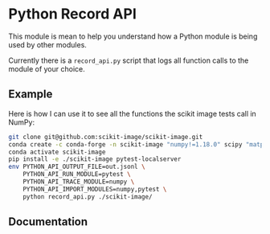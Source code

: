 # Python Record API

This module is mean to help you understand how a Python module is being used by other modules.

Currently there is a `record_api.py` script that logs all function calls to the module of your choice.


## Example

Here is how I can use it to see all the functions the scikit image tests call in NumPy:


```bash
git clone git@github.com:scikit-image/scikit-image.git
conda create -c conda-forge -n scikit-image "numpy!=1.18.0" scipy "matplotlib!=3.0.0" networkx pillow=6 imageio tifffile PyWavelets pooch Cython wheel pytest
conda activate scikit-image
pip install -e ./scikit-image pytest-localserver
env PYTHON_API_OUTPUT_FILE=out.jsonl \
    PYTHON_API_RUN_MODULE=pytest \
    PYTHON_API_TRACE_MODULE=numpy \
    PYTHON_API_IMPORT_MODULES=numpy,pytest \
    python record_api.py ./scikit-image/
```

## Documentation